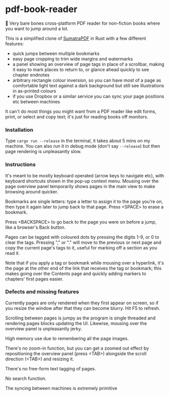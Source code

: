 # pdf-book-reader

🚧 Very bare bones cross-platform PDF reader for non-fiction books where you want to jump around a lot.

This is a simplified clone of [SumatraPDF](https://en.wikipedia.org/wiki/Sumatra_PDF) in Rust with a few different features:
 
 * quick jumps between multiple bookmarks
 * easy page cropping to trim wide margins and watermarks
 * a panel showing an overview of page tags in place of a scrollbar, making it easy to mark places to return to, or glance ahead quickly to see chapter endnotes
 * arbitrary rectangle colour inversion, so you can have most of a page as comfortable light text against a dark background but still see illustrations in as-printed colours
 * if you use Dropbox or a similar service you can sync your page positions etc between machines

It can't do most things you might want from a PDF reader like edit forms, print, or select and copy text; it's just for reading books off monitors.

### Installation

Type `cargo run --release` in the terminal, it takes about 5 mins on my machine. You can also run it in debug mode (don't say `--release`) but then page rendering is unpleasantly slow.

### Instructions

It's meant to be mostly keyboard operated (arrow keys to navigate etc), with keyboard shortcuts shown in the pop-up context menu. Mousing over the page overview panel temporarily shows pages in the main view to make browsing around quicker.

Bookmarks are single letters: type a letter to assign it to the page you're on, then type it again later to jump back to that page. Press &lt;SPACE> to erase a bookmark.

Press &lt;BACKSPACE> to go back to the page you were on before a jump, like a browser's Back button.

Pages can be tagged with coloured dots by pressing the digits 1-9, or 0 to clear the tags. Pressing "," or "." will move to the previous or next page and copy the current page's tags to it, useful for marking off a section as you read it.

Note that if you apply a tag or bookmark while mousing over a hyperlink, it's the page at the other end of the link that receives the tag or bookmark; this makes going over the Contents page and quickly adding markers to chapters' first pages easier.

### Defects and missing features

Currently pages are only rendered when they first appear on screen, so if you resize the window after that they can become blurry. Hit F5 to refresh.

Scrolling between pages is jumpy as the program is single threaded and rendering pages blocks updating the UI. Likewise, mousing over the overview panel is unpleasantly jerky.

High memory use due to remembering all the page images.

There's no zoom-in function, but you can get a zoomed out effect by repositioning the overview panel (press &lt;TAB>) alongside the scroll direction (&lt;TAB>) and resizing it.

There's no free-form text tagging of pages.

No search function.

The syncing between machines is extremely primitive
